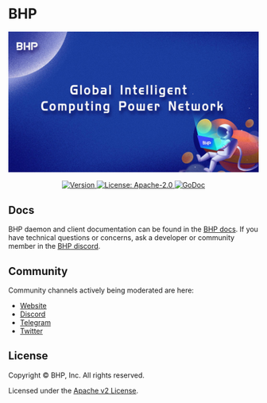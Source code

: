 
# BHP

![banner](./docs/bhp.jpg)

<div align="center">
  <a href="https://github.com/bhpnet/bhp/releases/latest">
    <img alt="Version" src="https://img.shields.io/github/v/tag/bhpnet/bhp.svg?sort=semver" />
  </a>
  <a href="https://github.com/bhpnet/bhp/blob/master/LICENSE">
    <img alt="License: Apache-2.0" src="https://img.shields.io/github/license/bhpnet/bhp" />
  </a>
  <a href="https://github.com/bhpnet/bhp">
    <img alt="GoDoc" src="https://img.shields.io/github/go-mod/go-version/bhpnet/bhp" />
  </a>
</div>

## Docs

BHP daemon and client documentation can be found in the [BHP docs](https://docs.bhpnet.io).
If you have technical questions or concerns, ask a developer or community member in the [BHP discord](https://discord.gg/V2m6DRv).

## Community 

Community channels actively being moderated are here:
- [Website](https://bhpnet.io)
- [Discord](https://discord.gg/V2m6DRv)
- [Telegram](https://t.me/bhpnet)
- [Twitter](https://twitter.com/bhpnet)
## License

Copyright © BHP, Inc. All rights reserved.

Licensed under the [Apache v2 License](LICENSE).